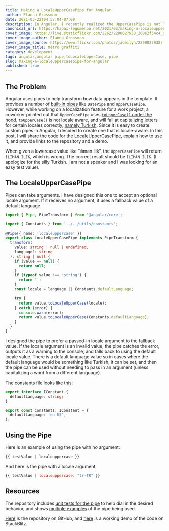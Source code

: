 ```yaml
---
title: Making a LocaleUpperCasePipe for Angular
author: Elanna Grossman
date: 2021-03-22T04:57:04-07:00
description: In Angular, I recently realized the UpperCasePipe is not locale aware. Since it is easy to create custom pipes in Angular, I made a LocaleUpperCasePipe.
canonical_url: https://hapax-legomenon.net/2021/03/making-a-localeuppercasepipe-for-angular
cover_image: https://live.staticflickr.com/2262/2290027938_268e2f34c4_z.jpg
cover_image_author: Elanna Grossman
cover_image_source: https://www.flickr.com/photos/jadeilyn/2290027938/
cover_image_title: Métro graffiti
category: development
tags: angular,angular pipe,toLocaleUpperCase, pipe
slug: making-a-localeuppercasepipe-for-angular
published: true
---
```


## The Problem

Angular uses pipes to help transform how data appears in the template. It provides a number of [built-in pipes](https://angular.io/api?type=pipe) like `DatePipe` and `UpperCasePipe`. However, while working on a localization feature for a work project, a coworker pointed out that `UpperCasePipe` uses [`toUpperCase()` under the hood.](https://github.com/angular/angular/blob/master/packages/common/src/pipes/case_conversion_pipes.ts#L100) `toUpperCase()` is not locale aware, and will fail at capitalizing letters for certain locales correctly, [namely Turkish](http://www.moserware.com/2008/02/does-your-code-pass-turkey-test.html). Since it is easy to create custom pipes in Angular, I decided to create one that is locale-aware. In this post, I will share the code for the LocaleUpperCasePipe, explain how to use it, and provide links to the repository and a demo.

When given a lowercase value like “ılıman ilik”, the `UpperCasePipe` will return `ILIMAN ILIK`, which is wrong. The correct result should be `ILIMAN İLİK`. (I apologize for the silly Turkish. I am not a speaker and I was looking for an easy test value).

## The LocaleUpperCasePipe

Pipes can take arguments. I have designed this one to accept an optional locale argument. If it receives no argument, it uses a fallback value of a default language.

```ts
import { Pipe, PipeTransform } from '@angular/core';

import { Constants } from '../../utils/constants';

@Pipe({ name: 'localeuppercase' })
export class LocaleUpperCasePipe implements PipeTransform {
  transform(
    value: string | null | undefined,
    language?: string
  ): string | null {
    if (value == null) {
      return null;
    }
    if (typeof value !== 'string') {
      return '';
    }
    const locale = language || Constants.defaultLanguage;

    try {
      return value.toLocaleUpperCase(locale);
    } catch (error) {
      console.warn(error);
      return value.toLocaleUpperCase(Constants.defaultLanguage);
    }
  }
}
```

I designed the pipe to prefer a passed-in locale argument to the fallback value. If the locale argument is an invalid value, the pipe catches the error, outputs it as a warning to the console, and falls back to using the default locale value. There is a default language value so in cases where the default language would be something like Turkish, it can be set, and then the pipe can be used without needing to pass in an argument (unless capitalizing a word from a different language).

The constants file looks like this:

```ts
export interface IConstant {
  defaultLanguage: string;
}

export const Constants: IConstant = {
  defaultLanguage: 'en-US',
};
```

## Using the Pipe

Here is an example of using the pipe with no argument:

```js
{{ testValue | localeuppercase }}
```

And here is the pipe with a locale argument:

```js
{{ testValue | localeuppercase: "tr-TR" }}
```

## Resources

The repository includes [unit tests for the pipe](https://github.com/Karvel/angular-locale-uppercase-pipe/blob/development/src/app/infrastructure/shared/pipes/locale-upper-case.pipe.spec.ts) to help dial in the desired behavior, and shows [multiple examples](https://github.com/Karvel/angular-locale-uppercase-pipe/blob/development/src/app/features/sandbox/test/test.component.html) of the pipe being used.

[Here](https://github.com/Karvel/angular-locale-uppercase-pipe) is the repository on GitHub, and [here](https://stackblitz.com/github/Karvel/angular-locale-uppercase-pipe) is a working demo of the code on StackBlitz.
